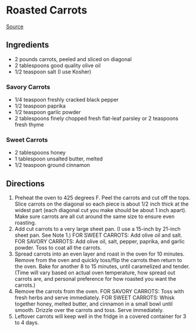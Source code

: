 # Roasted Carrots

[Source](https://www.chelseasmessyapron.com/roasted-carrots/)

## Ingredients

- 2 pounds carrots, peeled and sliced on diagonal
- 2 tablespoons good quality olive oil
- 1/2 teaspoon salt (I use Kosher)

### Savory Carrots

- 1/4 teaspoon freshly cracked black pepper
- 1/2 teaspoon paprika
- 1/2 teaspoon garlic powder
- 2 tablespoons finely chopped fresh flat-leaf parsley or 2 teaspoons fresh thyme

### Sweet Carrots

- 2 tablespoons honey
- 1 tablespoon unsalted butter, melted
- 1/2 teaspoon ground cinnamon

## Directions

1. Preheat the oven to 425 degrees F. Peel the carrots and cut off the tops. Slice carrots on the diagonal so each piece is about 1/2 inch thick at the widest part (each diagonal cut you make should be about 1 inch apart). Make sure carrots are all cut around the same size to ensure even roasting.
1. Add cut carrots to a very large sheet pan. (I use a 15-inch by 21-inch sheet pan. See Note 1.) FOR SWEET CARROTS: Add olive oil and salt. FOR SAVORY CARROTS: Add olive oil, salt, pepper, paprika, and garlic powder. Toss to coat all the carrots.
1. Spread carrots into an even layer and roast in the oven for 10 minutes. Remove from the oven and quickly toss/flip the carrots then return to the oven. Bake for another 8 to 15 minutes, until caramelized and tender. (Time will vary based on actual oven temperature, how spread out carrots are, and personal preference for how roasted you want the carrots.)
1. Remove the carrots from the oven. FOR SAVORY CARROTS: Toss with fresh herbs and serve immediately. FOR SWEET CARROTS: Whisk together honey, melted butter, and cinnamon in a small bowl until smooth. Drizzle over the carrots and toss. Serve immediately.
1. Leftover carrots will keep well in the fridge in a covered container for 3 to 4 days.
